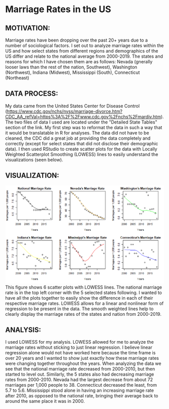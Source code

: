# Marriage Rates in the US

## MOTIVATION:
Marriage rates have been dropping over the past 20+ years due to a number of sociological factors. I set out to analyze marriage rates within the US and how select states from  different regions and demographics of the US differ and relate to the national average from 2000-2019. The states and reasons for which I have chosen them are as follows: Nevada (gnerally looser laws than the rest of the nation, Southwest), Washington (Northwest), Indiana (Midwest), Mississippi (South), Connecticut (Northeast)
  
## DATA PROCESS:
My data came from the United States Center for Disease Control (https://www.cdc.gov/nchs/nvss/marriage-divorce.htm?CDC_AA_refVal=https%3A%2F%2Fwww.cdc.gov%2Fnchs%2Fmardiv.htm). The two files of data I used are located under the "Detailed State Tables" section of the link. My first step was to reformat the data in such a way that it would be translatable in R for analyses. The data did not have to be cleaned, the CDC did a great job at providing the data completely and correctly (except for select states that did not disclose their demographic data). I then used RStudio to create scatter plots for the data with Locally Weighted Scatterplot Smoothing (LOWESS) lines to easily understand the visualizations (seen below). 

## VISUALIZATION:
![image](https://github.com/brettgharris/bh_data115_proj/blob/main/marriage_rate_plots.png)
This figure shows 6 scatter plots with LOWESS lines. The national marriage rate is in the top left corner with the 5 selected states following. I wanted to have all the plots together to easily show the difference in each of their respective marriage rates. LOWESS allows for a linear and nonlinear form of regression to be present in the data. The smooth weighted lines help to clearly display the marriage rates of the states and nation from 2000-2019.

  
## ANALYSIS:
I used LOWESS for my analysis. LOWESS allowed for me to analyze the marriage rates without sticking to just linear regression. I believe linear regression alone would not have worked here because the time frame is over 20 years and I wanted to show just exactly how these marriage rates were changing together throughout the years. When analyzing the data we see that the national marriage rate decreased from 2000-2010, but then started to level out. Similarly, the 5 states also had decreasing marriage rates from 2000-2010. Nevada had the largest decrease from about 72 marriages per 1,000 people to 38. Connecticut decreased the least, from 5.7 to 5.6. Mississippi stood alone in having an increasing marriage rate after 2010, as opposed to the national rate, bringing their average back to around the same place it was in 2000. 
